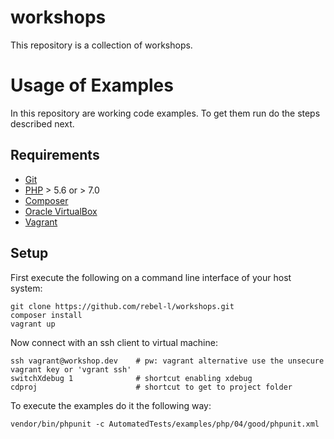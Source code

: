 # workshops

This repository is a collection of workshops.

# Usage of Examples

In this repository are working code examples. To get them run do the steps described next.

## Requirements

* [Git](https://git-scm.com/)
* [PHP](http://php.net/) > 5.6 or > 7.0
* [Composer](https://getcomposer.org/)
* [Oracle VirtualBox](https://www.virtualbox.org/)
* [Vagrant](https://www.vagrantup.com/)

## Setup

First execute the following on a command line interface of your host system:

    git clone https://github.com/rebel-l/workshops.git
    composer install
    vagrant up
    
Now connect with an ssh client to virtual machine:

    ssh vagrant@workshop.dev    # pw: vagrant alternative use the unsecure vagrant key or 'vgrant ssh' 
    switchXdebug 1              # shortcut enabling xdebug
    cdproj                      # shortcut to get to project folder
    
To execute the examples do it the following way:

    vendor/bin/phpunit -c AutomatedTests/examples/php/04/good/phpunit.xml
